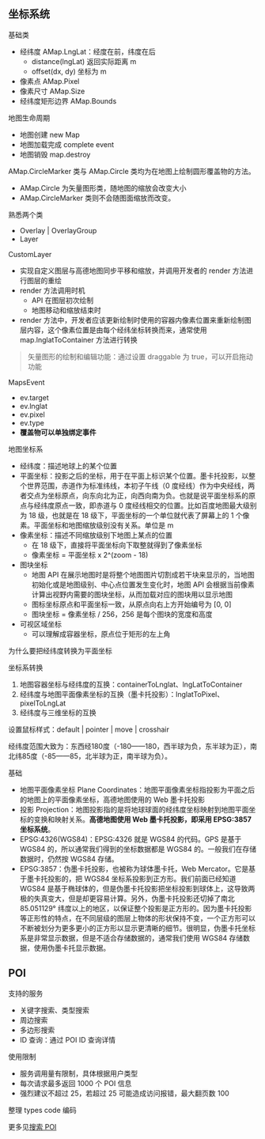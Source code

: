 ## 坐标系统
基础类
* 经纬度 AMap.LngLat：经度在前，纬度在后
  * distance(lngLat) 返回实际距离 m
  * offset(dx, dy) 坐标为 m
* 像素点 AMap.Pixel
* 像素尺寸 AMap.Size
* 经纬度矩形边界 AMap.Bounds

地图生命周期
* 地图创建 new Map
* 地图加载完成 complete event
* 地图销毁 map.destroy

AMap.CircleMarker 类与 AMap.Circle 类均为在地图上绘制圆形覆盖物的方法。
* AMap.Circle 为矢量图形类，随地图的缩放会改变大小
* AMap.CircleMarker 类则不会随图面缩放而改变。

熟悉两个类
* Overlay | OverlayGroup
* Layer

CustomLayer
* 实现自定义图层与高德地图同步平移和缩放，并调用开发者的 render 方法进行图层的重绘
* render 方法调用时机
  * API 在图层初次绘制
  * 地图移动和缩放结束时
* render 方法中，开发者应该更新绘制时使用的容器内像素位置来重新绘制图层内容，这个像素位置是由每个经纬坐标转换而来，通常使用 map.lnglatToContainer 方法进行转换

> 矢量图形的绘制和编辑功能：通过设置 draggable 为 true，可以开启拖动功能

MapsEvent
* ev.target
* ev.lnglat
* ev.pixel
* ev.type
* **覆盖物可以单独绑定事件**

地图坐标系
* 经纬度：描述地球上的某个位置
* 平面坐标：投影之后的坐标，用于在平面上标识某个位置。墨卡托投影，以整个世界范围，赤道作为标准纬线，本初子午线（0 度经线）作为中央经线，两者交点为坐标原点，向东向北为正，向西向南为负。也就是说平面坐标系的原点与经纬度原点一致，即赤道与 0 度经线相交的位置。比如百度地图最大级别为 18 级，也就是在 18 级下，平面坐标的一个单位就代表了屏幕上的 1 个像素。平面坐标和地图缩放级别没有关系。单位是 m
* 像素坐标：描述不同缩放级别下地图上某点的位置
  * 在 18 级下，直接将平面坐标向下取整就得到了像素坐标
  * 像素坐标 = 平面坐标 x 2^(zoom - 18)
* 图块坐标
  * 地图 API 在展示地图时是将整个地图图片切割成若干块来显示的，当地图初始化或是地图级别、中心点位置发生变化时，地图 API 会根据当前像素计算出视野内需要的图块坐标，从而加载对应的图块用以显示地图
  * 图标坐标原点和平面坐标一致，从原点向右上方开始编号为 [0, 0]
  * 图块坐标 = 像素坐标 / 256，256 是每个图块的宽度和高度
* 可视区域坐标
  * 可以理解成容器坐标，原点位于矩形的左上角

为什么要把经纬度转换为平面坐标

坐标系转换
1. 地图容器坐标与经纬度的互换：containerToLnglat、lngLatToContainer
2. 经纬度与地图平面像素坐标的互换（墨卡托投影）：lnglatToPixel、pixelToLngLat
3. 经纬度与三维坐标的互换

设置鼠标样式：default | pointer | move | crosshair

经纬度范围大致为：东西经180度（-180——180，西半球为负，东半球为正），南北纬85度（-85——85，北半球为正，南半球为负）。

基础
* 地图平面像素坐标 Plane Coordinates：地图平面像素坐标指投影为平面之后的地图上的平面像素坐标，高德地图使用的 Web 墨卡托投影
* 投影 Projection：地图投影指的是将地球球面的经纬度坐标映射到地图平面坐标的变换和映射关系。**高德地图使用 Web 墨卡托投影，即采用 EPSG:3857 坐标系统**。
* EPSG:4326(WGS84)：EPSG:4326 就是 WGS84 的代码。GPS 是基于 WGS84 的，所以通常我们得到的坐标数据都是 WGS84 的。一般我们在存储数据时，仍然按 WGS84 存储。
* EPSG:3857：伪墨卡托投影，也被称为球体墨卡托，Web Mercator。它是基于墨卡托投影的，把 WGS84 坐标系投影到正方形。我们前面已经知道 WGS84 是基于椭球体的，但是伪墨卡托投影把坐标投影到球体上，这导致两极的失真变大，但是却更容易计算。另外，伪墨卡托投影还切掉了南北 85.051129° 纬度以上的地区，以保证整个投影是正方形的。因为墨卡托投影等正形性的特点，在不同层级的图层上物体的形状保持不变，一个正方形可以不断被划分为更多更小的正方形以显示更清晰的细节。很明显，伪墨卡托坐标系是非常显示数据，但是不适合存储数据的，通常我们使用 WGS84 存储数据，使用伪墨卡托显示数据。

## POI
支持的服务
* 关键字搜索、类型搜索
* 周边搜索
* 多边形搜索
* ID 查询：通过 POI ID 查询详情

使用限制
* 服务调用量有限制，具体根据用户类型
* 每次请求最多返回 1000 个 POI 信息
* 强烈建议不超过 25，若超过 25 可能造成访问报错，最大翻页数 100

整理 types code 编码

更多见[搜索 POI](https://lbs.amap.com/api/webservice/guide/api/search)